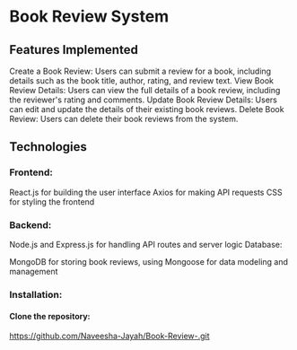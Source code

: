 # Book Review System

## Features Implemented

Create a Book Review: Users can submit a review for a book, including details such as the book title, author, rating, and review text.
View Book Review Details: Users can view the full details of a book review, including the reviewer's rating and comments.
Update Book Review Details: Users can edit and update the details of their existing book reviews.
Delete Book Review: Users can delete their book reviews from the system.

## Technologies

### Frontend:

React.js for building the user interface
Axios for making API requests
CSS for styling the frontend


### Backend:

Node.js and Express.js for handling API routes and server logic
Database:

MongoDB for storing book reviews, using Mongoose for data modeling and management

### Installation:
#### Clone the repository:
https://github.com/Naveesha-Jayah/Book-Review-.git

